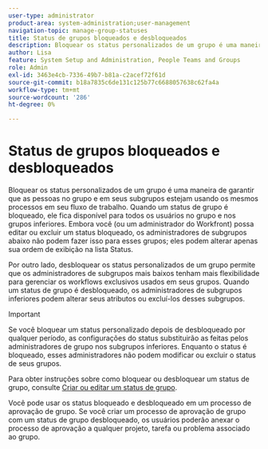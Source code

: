 ```yaml
---
user-type: administrator
product-area: system-administration;user-management
navigation-topic: manage-group-statuses
title: Status de grupos bloqueados e desbloqueados
description: Bloquear os status personalizados de um grupo é uma maneira de garantir que as pessoas no grupo e em seus subgrupos estejam usando os mesmos processos em seu fluxo de trabalho. Quando um status de grupo é bloqueado, ele fica disponível para todos os usuários no grupo e nos grupos inferiores.
author: Lisa
feature: System Setup and Administration, People Teams and Groups
role: Admin
exl-id: 3463e4cb-7336-49b7-b81a-c2acef72f61d
source-git-commit: b18a7835c6de131c125b77c6688057638c62fa4a
workflow-type: tm+mt
source-wordcount: '286'
ht-degree: 0%

---
```


# Status de grupos bloqueados e desbloqueados

Bloquear os status personalizados de um grupo é uma maneira de garantir que as pessoas no grupo e em seus subgrupos estejam usando os mesmos processos em seu fluxo de trabalho. Quando um status de grupo é bloqueado, ele fica disponível para todos os usuários no grupo e nos grupos inferiores. Embora você (ou um administrador do Workfront) possa editar ou excluir um status bloqueado, os administradores de subgrupos abaixo não podem fazer isso para esses grupos; eles podem alterar apenas sua ordem de exibição na lista Status.

Por outro lado, desbloquear os status personalizados de um grupo permite que os administradores de subgrupos mais baixos tenham mais flexibilidade para gerenciar os workflows exclusivos usados em seus grupos. Quando um status de grupo é desbloqueado, os administradores de subgrupos inferiores podem alterar seus atributos ou excluí-los desses subgrupos.

>[!IMPORTANT]
>
>Se você bloquear um status personalizado depois de desbloqueado por qualquer período, as configurações do status substituirão as feitas pelos administradores de grupo nos subgrupos inferiores. Enquanto o status é bloqueado, esses administradores não podem modificar ou excluir o status de seus grupos.

Para obter instruções sobre como bloquear ou desbloquear um status de grupo, consulte [Criar ou editar um status de grupo](../../../administration-and-setup/manage-groups/manage-group-statuses/create-or-edit-a-group-status.md).

Você pode usar os status bloqueado e desbloqueado em um processo de aprovação de grupo. Se você criar um processo de aprovação de grupo com um status de grupo desbloqueado, os usuários poderão anexar o processo de aprovação a qualquer projeto, tarefa ou problema associado ao grupo.

